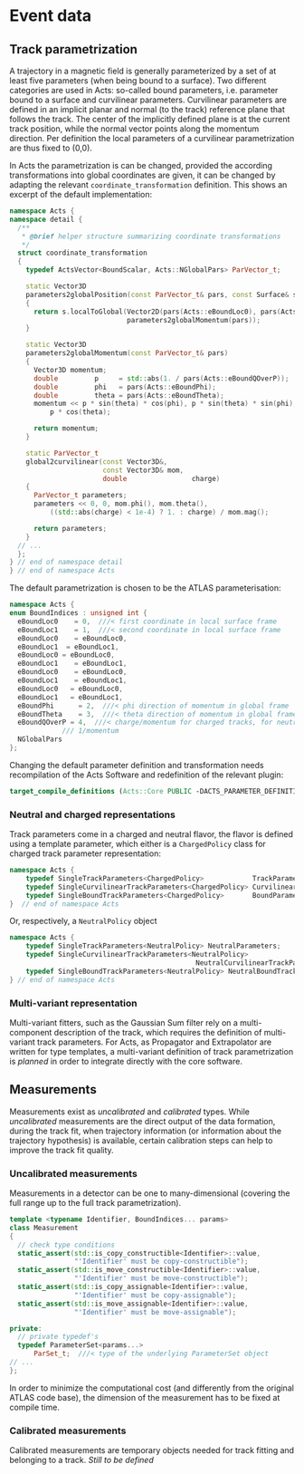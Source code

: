 # Event data

## Track parametrization

A trajectory in a magnetic field is generally parameterized by a set of at least
five parameters (when being bound to a surface). Two different categories are
used in Acts: so-called bound parameters, i.e. parameter bound to a surface and
curvilinear parameters. Curvilinear parameters are defined in an implicit planar
and normal (to the track) reference plane that follows the track. The center of
the implicitly defined plane is at the current track position, while the normal
vector points along the momentum direction. Per definition the local parameters
of a curvilinear parametrization are thus fixed to (0,0).

In Acts the parametrization is can be changed, provided the according
transformations into global coordinates are given, it can be changed by adapting
the relevant `coordinate_transformation` definition. This shows an excerpt of
the default implementation:

```cpp
namespace Acts {
namespace detail {
  /**
   * @brief helper structure summarizing coordinate transformations
   */
  struct coordinate_transformation
  {
    typedef ActsVector<BoundScalar, Acts::NGlobalPars> ParVector_t;

    static Vector3D
    parameters2globalPosition(const ParVector_t& pars, const Surface& s)
    {
      return s.localToGlobal(Vector2D(pars(Acts::eBoundLoc0), pars(Acts::eBoundLoc1)),
                             parameters2globalMomentum(pars));
    }

    static Vector3D
    parameters2globalMomentum(const ParVector_t& pars)
    {
      Vector3D momentum;
      double         p     = std::abs(1. / pars(Acts::eBoundQOverP));
      double         phi   = pars(Acts::eBoundPhi);
      double         theta = pars(Acts::eBoundTheta);
      momentum << p * sin(theta) * cos(phi), p * sin(theta) * sin(phi),
          p * cos(theta);

      return momentum;
    }

    static ParVector_t
    global2curvilinear(const Vector3D&,
                       const Vector3D& mom,
                       double                charge)
    {
      ParVector_t parameters;
      parameters << 0, 0, mom.phi(), mom.theta(),
          ((std::abs(charge) < 1e-4) ? 1. : charge) / mom.mag();

      return parameters;
    }
  // ...
  };
} // end of namespace detail
} // end of namespace Acts
```

The default parametrization is chosen to be the ATLAS parameterisation:

```cpp
namespace Acts {
enum BoundIndices : unsigned int {
  eBoundLoc0    = 0,  ///< first coordinate in local surface frame
  eBoundLoc1    = 1,  ///< second coordinate in local surface frame
  eBoundLoc0    = eBoundLoc0,
  eBoundLoc1  = eBoundLoc1,
  eBoundLoc0 = eBoundLoc0,
  eBoundLoc1    = eBoundLoc1,
  eBoundLoc0    = eBoundLoc0,
  eBoundLoc1    = eBoundLoc1,
  eBoundLoc0   = eBoundLoc0,
  eBoundLoc1   = eBoundLoc1,
  eBoundPhi      = 2,  ///< phi direction of momentum in global frame
  eBoundTheta    = 3,  ///< theta direction of momentum in global frame
  eBoundQOverP = 4,  ///< charge/momentum for charged tracks, for neutral tracks it is
             /// 1/momentum
  NGlobalPars
};
```

Changing the default parameter definition and transformation needs recompilation
of the Acts Software and redefinition of the relevant plugin:
 
```cmake
target_compile_definitions (Acts::Core PUBLIC -DACTS_PARAMETER_DEFINITIONS_PLUGIN="${ACTS_PARAMETER_DEFINITIONS_PLUGIN}")
```

### Neutral and charged representations

Track parameters come in a charged and neutral flavor, the flavor is defined using a template parameter,
which either is a `ChargedPolicy` class for charged track parameter representation:

```cpp
namespace Acts {
    typedef SingleTrackParameters<ChargedPolicy>            TrackParameters;
    typedef SingleCurvilinearTrackParameters<ChargedPolicy> CurvilinearParameters;
    typedef SingleBoundTrackParameters<ChargedPolicy>       BoundParameters;
}  // end of namespace Acts
```

Or, respectively, a `NeutralPolicy` object

```cpp
namespace Acts {
    typedef SingleTrackParameters<NeutralPolicy> NeutralParameters;
    typedef SingleCurvilinearTrackParameters<NeutralPolicy>
                                              NeutralCurvilinearTrackParameters;
    typedef SingleBoundTrackParameters<NeutralPolicy> NeutralBoundTrackParameters;
} // end of namespace Acts  
```

### Multi-variant representation

Multi-variant fitters, such as the Gaussian Sum filter rely on a multi-component
description of the track, which requires the definition of multi-variant track
parameters. For Acts, as Propagator and Extrapolator are written for type
templates, a multi-variant definition of track parametrization is *planned* in
order to integrate directly with the core software.

## Measurements

Measurements exist as *uncalibrated* and *calibrated* types. While
*uncalibrated* measurements are the direct output of the data formation, during
the track fit, when trajectory information (or information about the trajectory
hypothesis) is available, certain calibration steps can help to improve the
track fit quality.

### Uncalibrated measurements

Measurements in a detector can be one to many-dimensional (covering the full
range up to the full track parametrization).

```cpp
template <typename Identifier, BoundIndices... params>
class Measurement
{
  // check type conditions
  static_assert(std::is_copy_constructible<Identifier>::value,
                "'Identifier' must be copy-constructible");
  static_assert(std::is_move_constructible<Identifier>::value,
                "'Identifier' must be move-constructible");
  static_assert(std::is_copy_assignable<Identifier>::value,
                "'Identifier' must be copy-assignable");
  static_assert(std::is_move_assignable<Identifier>::value,
                "'Identifier' must be move-assignable");

private:
  // private typedef's
  typedef ParameterSet<params...>
      ParSet_t;  ///< type of the underlying ParameterSet object
// ...
};
```
          
In order to minimize the computational cost (and differently from the original
ATLAS code base), the dimension of the measurement has to be fixed at compile
time.          

### Calibrated measurements

Calibrated measurements are temporary objects needed for track fitting and
belonging to a track. *Still to be defined*
